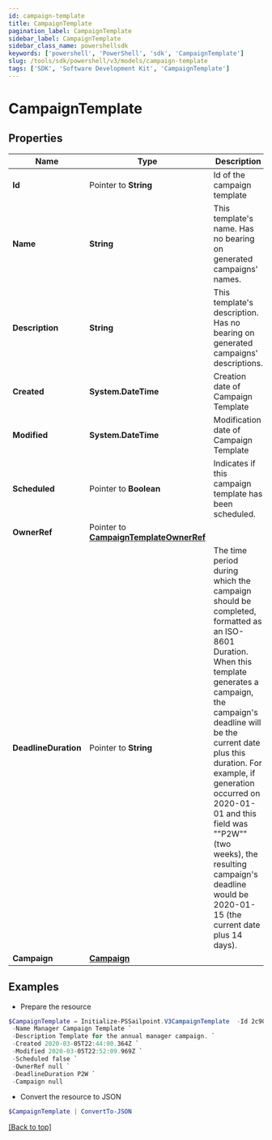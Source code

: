 ```yaml
---
id: campaign-template
title: CampaignTemplate
pagination_label: CampaignTemplate
sidebar_label: CampaignTemplate
sidebar_class_name: powershellsdk
keywords: ['powershell', 'PowerShell', 'sdk', 'CampaignTemplate'] 
slug: /tools/sdk/powershell/v3/models/campaign-template
tags: ['SDK', 'Software Development Kit', 'CampaignTemplate']
---
```



# CampaignTemplate

## Properties

Name | Type | Description | Notes
------------ | ------------- | ------------- | -------------
**Id** |  Pointer to **String** | Id of the campaign template | [optional] 
**Name** |  **String** | This template's name. Has no bearing on generated campaigns' names. | [required]
**Description** |  **String** | This template's description. Has no bearing on generated campaigns' descriptions. | [required]
**Created** |  **System.DateTime** | Creation date of Campaign Template | [required][readonly] 
**Modified** |  **System.DateTime** | Modification date of Campaign Template | [required][readonly] 
**Scheduled** |  Pointer to **Boolean** | Indicates if this campaign template has been scheduled. | [optional] [readonly] [default to $false]
**OwnerRef** |  Pointer to [**CampaignTemplateOwnerRef**](campaign-template-owner-ref) |  | [optional] 
**DeadlineDuration** |  Pointer to **String** | The time period during which the campaign should be completed, formatted as an ISO-8601 Duration. When this template generates a campaign, the campaign's deadline will be the current date plus this duration. For example, if generation occurred on 2020-01-01 and this field was ""P2W"" (two weeks), the resulting campaign's deadline would be 2020-01-15 (the current date plus 14 days). | [optional] 
**Campaign** |  [**Campaign**](campaign) |  | [required]

## Examples

- Prepare the resource
```powershell
$CampaignTemplate = Initialize-PSSailpoint.V3CampaignTemplate  -Id 2c9079b270a266a60170a277bb960008 `
 -Name Manager Campaign Template `
 -Description Template for the annual manager campaign. `
 -Created 2020-03-05T22:44:00.364Z `
 -Modified 2020-03-05T22:52:09.969Z `
 -Scheduled false `
 -OwnerRef null `
 -DeadlineDuration P2W `
 -Campaign null
```

- Convert the resource to JSON
```powershell
$CampaignTemplate | ConvertTo-JSON
```


[[Back to top]](#) 

